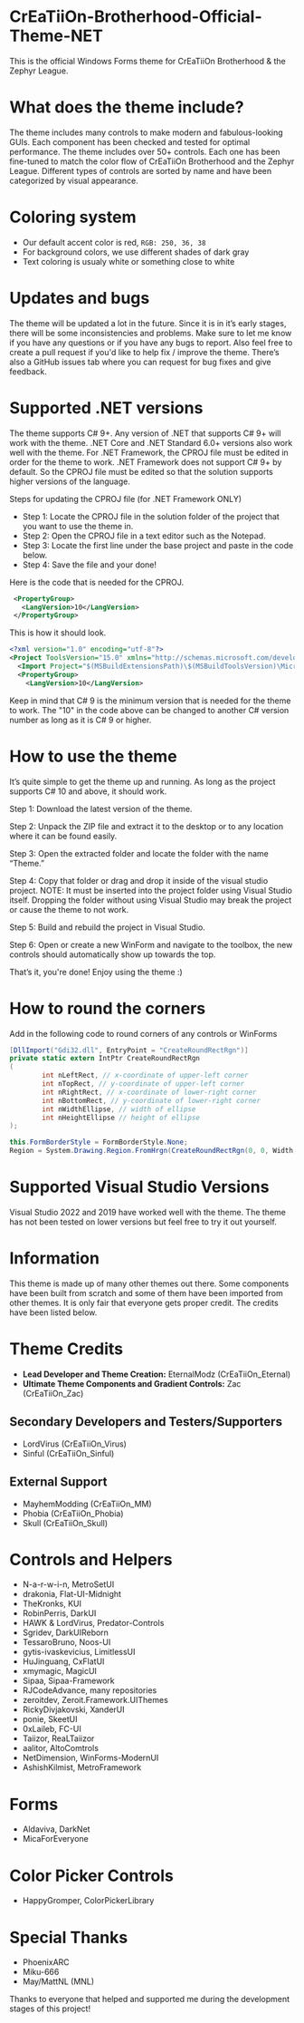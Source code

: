 # CrEaTiiOn-Brotherhood-Official-Theme-NET
This is the official Windows Forms theme for CrEaTiiOn Brotherhood &amp; the Zephyr League.

# What does the theme include?
The theme includes many controls to make modern and fabulous-looking GUIs. Each component has been checked and tested for optimal performance. The theme includes over 50+ controls. Each one has been fine-tuned to match the color flow of CrEaTiiOn Brotherhood and the Zephyr League. Different types of controls are sorted by name and have been categorized by visual appearance.

# Coloring system
- Our default accent color is red, ```RGB: 250, 36, 38```
- For background colors, we use different shades of dark gray
- Text coloring is usualy white or something close to white

# Updates and bugs
The theme will be updated a lot in the future. Since it is in it’s early stages, there will be some inconsistencies and problems. Make sure to let me know if you have any questions or if you have any bugs to report. Also feel free to create a pull request if you'd like to help fix / improve the theme. There’s also a GitHub issues tab where you can request for bug fixes and give feedback.

# Supported .NET versions
The theme supports C# 9+. Any version of .NET that supports C# 9+ will work with the theme. .NET Core and .NET Standard 6.0+ versions also work well with the theme. For .NET Framework, the CPROJ file must be edited in order for the theme to work. .NET Framework does not support C# 9+ by default. So the CPROJ file must be edited so that the solution supports higher versions of the language.

Steps for updating the CPROJ file (for .NET Framework ONLY)

- Step 1: Locate the CPROJ file in the solution folder of the project that you want to use the theme in.
- Step 2: Open the CPROJ file in a text editor such as the Notepad.
- Step 3: Locate the first line under the base project and paste in the code below.
- Step 4: Save the file and your done!

Here is the code that is needed for the CPROJ.
```xml
 <PropertyGroup>
   <LangVersion>10</LangVersion>
 </PropertyGroup>
```

This is how it should look.
```xml
<?xml version="1.0" encoding="utf-8"?>
<Project ToolsVersion="15.0" xmlns="http://schemas.microsoft.com/developer/msbuild/2003">
  <Import Project="$(MSBuildExtensionsPath)\$(MSBuildToolsVersion)\Microsoft.Common.props" Condition="Exists('$(MSBuildExtensionsPath)\$(MSBuildToolsVersion)\Microsoft.Common.props')" />
  <PropertyGroup>
    <LangVersion>10</LangVersion>
```

Keep in mind that C# 9 is the minimum version that is needed for the theme to work. The "10" in the code above can be changed to another C# version number as long as it is C# 9 or higher.

# How to use the theme
It’s quite simple to get the theme up and running. As long as the project supports C# 10 and above, it should work. 

Step 1: Download the latest version of the theme.

Step 2: Unpack the ZIP file and extract it to the desktop or to any location where it can be found easily.

Step 3: Open the extracted folder and locate the folder with the name “Theme.”

Step 4: Copy that folder or drag and drop it inside of the visual studio project. NOTE: It must be inserted into the project folder using Visual Studio itself. Dropping the folder without using Visual Studio may break the project or cause the theme to not work.

Step 5: Build and rebuild the project in Visual Studio.

Step 6: Open or create a new WinForm and navigate to the toolbox, the new controls should automatically show up towards the top. 

That’s it, you're done! Enjoy using the theme :)

# How to round the corners
Add in the following code to round corners of any controls or WinForms

```C#
[DllImport("Gdi32.dll", EntryPoint = "CreateRoundRectRgn")]
private static extern IntPtr CreateRoundRectRgn
(
        int nLeftRect, // x-coordinate of upper-left corner
        int nTopRect, // y-coordinate of upper-left corner
        int nRightRect, // x-coordinate of lower-right corner
        int nBottomRect, // y-coordinate of lower-right corner
        int nWidthEllipse, // width of ellipse
        int nHeightEllipse // height of ellipse
);

this.FormBorderStyle = FormBorderStyle.None;
Region = System.Drawing.Region.FromHrgn(CreateRoundRectRgn(0, 0, Width, Height, 20, 20));
```

# Supported Visual Studio Versions
Visual Studio 2022 and 2019 have worked well with the theme. The theme has not been tested on lower versions but feel free to try it out yourself.

# Information
This theme is made up of many other themes out there. Some components have been built from scratch and some of them have been imported from other themes. It is only fair that everyone gets proper credit. The credits have been listed below.

# Theme Credits
- **Lead Developer and Theme Creation:** EternalModz (CrEaTiiOn_Eternal)
- **Ultimate Theme Components and Gradient Controls:** Zac (CrEaTiiOn_Zac)

## Secondary Developers and Testers/Supporters
- LordVirus (CrEaTiiOn_Virus)
- Sinful (CrEaTiiOn_Sinful)

## External Support
- MayhemModding (CrEaTiiOn_MM)
- Phobia (CrEaTiiOn_Phobia)
- Skull (CrEaTiiOn_Skull)

# Controls and Helpers
- N-a-r-w-i-n, MetroSetUI
- drakonia, Flat-UI-Midnight
- TheKronks, KUI
- RobinPerris, DarkUI
- HAWK & LordVirus, Predator-Controls
- Sgridev, DarkUIReborn
- TessaroBruno, Noos-UI
- gytis-ivaskevicius, LimitlessUI
- HuJinguang, CxFlatUI
- xmymagic, MagicUI
- Sipaa, Sipaa-Framework
- RJCodeAdvance, many repositories 
- zeroitdev, Zeroit.Framework.UIThemes
- RickyDivjakovski, XanderUI
- ponie, SkeetUI
- 0xLaileb, FC-UI
- Taiizor, ReaLTaiizor
- aalitor, AltoComtrols
- NetDimension, WinForms-ModernUI
- AshishKilmist, MetroFramework

# Forms
- Aldaviva, DarkNet
- MicaForEveryone

# Color Picker Controls
- HappyGromper, ColorPickerLibrary

# Special Thanks
- PhoenixARC
- Miku-666
- May/MattNL (MNL)

Thanks to everyone that helped and supported me during the development stages of this project!
